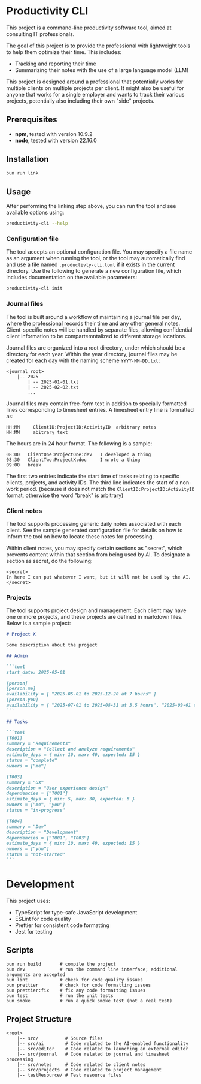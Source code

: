 # Productivity CLI

This project is a command-line productivity software tool, aimed at consulting IT professionals.

The goal of this project is to provide the professional with lightweight tools to
help them optimize their time. This includes:

- Tracking and reporting their time
- Summarizing their notes with the use of a large language model (LLM)

This project is designed around a professional that potentially works for multiple
clients on multiple projects per client. It might also be useful for anyone that
works for a single employer and wants to track their various projects, potentially
also including their own "side" projects.

## Prerequisites

- **npm**, tested with version 10.9.2
- **node**, tested with version 22.16.0

## Installation

```bash
bun run link
```

## Usage

After performing the linking step above, you can run the tool and see
available options using:

```bash
productivity-cli --help
```

### Configuration file

The tool accepts an optional configuration file. You may specify a file
name as an argument when running the tool, or the tool may automatically
find and use a file named `.productivty-cli.toml` if it exists in the
current directory. Use the following to generate a new configuration file,
which includes documentation on the available parameters:

```bash
productivity-cli init
```

### Journal files

The tool is built around a workflow of maintaining a journal file per day,
where the professional records their time and any other general notes.
Client-specific notes will be handled by separate files, allowing
confidential client information to be compartemntalized to different
storage locations.

Journal files are organized into a root directory, under which should be
a directory for each year. Within the year directory, journal files may
be created for each day with the naming scheme `YYYY-MM-DD.txt`:

```
<journal root>
    |-- 2025
        | -- 2025-01-01.txt
        | -- 2025-02-02.txt
        ...
```

Journal files may contain free-form text in addition to specially
formatted lines corresponding to timesheet entries. A timesheet
entry line is formatted as:

```
HH:MM     ClientID:ProjectID:ActivityID  arbitrary notes
HH:MM     abitrary text
```

The hours are in 24 hour format. The following is a sample:

```
08:00   ClientOne:ProjectOne:dev   I developed a thing
08:30   ClientTwo:ProjectX:doc     I wrote a thing
09:00   break
```

The first two entries indicate the start time of tasks relating to
specific clients, projects, and activity IDs. The third line indicates
the start of a non-work period. (because it does not match the
`ClientID:ProjectID:ActivityID` format, otherwise the word "break" is
arbitrary)

### Client notes

The tool supports processing generic daily notes associated with each client.
See the sample generated configuration file for details on how to inform the tool
on how to locate these notes for processing.

Within client notes, you may specify certain sections as "secret", which prevents
content within that section from being used by AI. To designate a section as secret,
do the following:

    <secret>
    In here I can put whatever I want, but it will not be used by the AI.
    </secret>

### Projects

The tool supports project design and management. Each client may have one or more
projects, and these projects are defined in markdown files. Below is a sample project:

````markdown
# Project X

Some description about the project

## Admin

```toml
start_date: 2025-05-01

[person]
[person.me]
availability = [ "2025-05-01 to 2025-12-20 at 7 hours" ]
[person.you]
availability = [ "2025-07-01 to 2025-08-31 at 3.5 hours", "2025-09-01 to 2025-12-20 at 3.5 hours" ]
```

## Tasks

```toml
[T001]
summary = "Requirements"
description = "Collect and analyze requirements"
estimate_days = { min: 10, max: 40, expected: 15 }
status = "complete"
owners = ["me"]

[T003]
summary = "UX"
description = "User experience design"
dependencies = ["T001"]
estimate_days = { min: 5, max: 30, expected: 8 }
owners = ["me", "you"]
status = "in-progress"

[T004]
summary = "Dev"
description = "Development"
dependencies = ["T001", "T003"]
estimate_days = { min: 10, max: 40, expected: 15 }
owners = ["you"]
status = "not-started"
```
````

# Development

This project uses:

- TypeScript for type-safe JavaScript development
- ESLint for code quality
- Prettier for consistent code formatting
- Jest for testing

## Scripts

```
bun run build       # compile the project
bun dev             # run the command line interface; additional arguments are accepted
bun lint            # check for code quality issues
bun prettier        # check for code formatting issues
bun prettier:fix    # fix any code formatting issues
bun test            # run the unit tests
bun smoke           # run a quick smoke test (not a real test)
```

## Project Structure

```
<root>
    |-- src/          # Source files
    |-- src/ai        # Code related to the AI-enabled functionality
    |-- src/editor    # Code related to launching an external editor
    |-- src/journal   # Code related to journal and timesheet processing
    |-- src/notes     # Code related to client notes
    |-- src/projects  # Code related to project management
    |-- testResource/ # Test resource files
```
